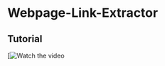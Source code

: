 # Webpage-Link-Extractor

## Tutorial
[![Watch the video](https://drive.google.com/file/d/1sme0iReB6Bm0c5ktc66EFcd0wX3KbH0K/view?usp=sharing)


